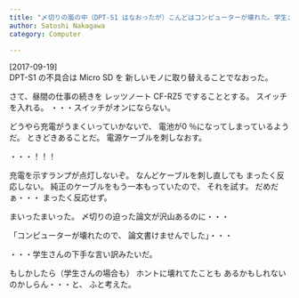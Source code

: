 ```yaml
---
title: "〆切りの嵐の中（DPT-S1 はなおったが）こんどはコンピューターが壊れた。学生さんの言い訳は嘘とは限らないのかもしれない"
author: Satoshi Nakagawa
category: Computer

---
```


[2017-09-19]  
 DPT-S1 の不具合は Micro SD を
新しいモノに取り替えることでなおった。

 さて、昼間の仕事の続きを
レッツノート CF-RZ5 ですることとする。
スイッチを入れる。
・・・スイッチがオンにならない。

 どうやら充電がうまくいっていかないで、
電池が0 ％になってしまっているようだ。
ときどきあることだ。
電源ケーブルを刺しなおす。

 ・・・！！！

 充電を示すランプが点灯しないぞ。
なんどケーブルを刺し直しても
まったく反応しない。
純正のケーブルをもう一本もっていたので、
それを試す。
だめだぁ・・・
まったく反応せず。

 まいったまいった。
〆切りの迫った論文が沢山あるのに・・・

 「コンピューターが壊れたので、
論文書けませんでした」・・・

 ・・・学生さんの下手な言い訳みたいだ。

 もしかしたら（学生さんの場合も）
ホントに壊れてたことも
あるかもしれないのかしらん・・・と、
ふと考えた。


